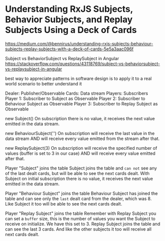# Understanding RxJS Subjects, Behavior Subjects, and Replay Subjects Using a Deck of Cards

https://medium.com/@bennirus/understanding-rxjs-subjects-behaviour-subjects-replay-subjects-with-a-deck-of-cards-5e5a3aac096f

Subject vs BehaviorSubject vs ReplaySubject in Angular
https://stackoverflow.com/questions/43118769/subject-vs-behaviorsubject-vs-replaysubject-in-angular

best way to appreciate patterns in software design is to apply it to a real world scenario to better understand it

Dealer:   Publisher/Observable
Cards:    Data stream
Players:  Subscribers
Player 1: Subscriber to Subject as Observable
Player 2: Subscriber to Behaviour Subject as Observable
Player 3: Subscriber to Replay Subject as Observable


new Subject() On subscription there is no value, it receives the next value emitted in the data stream.

new BehaviourSubject('') On subscription will receive the last value in the data stream AND will receive every value emitted from the stream after that.

new ReplaySubject(3) On subscription will receive the specified number of values (buffer is set to 3 in our case) AND will receive every value emitted after that.


Player "Subject" joins the table
Subject joins the table and `can not` see any of the last dealt cards, but will be able to see the next cards dealt. With Subject on initial subscription there is no value, it receives the next value emitted in the data stream.

Player "Behaviour Subject" joins the table
Behaviour Subject has joined the table and can see only the `last` dealt card from the dealer, which was 8. Like Subject it too will be able to see the next cards dealt.


Player "Replay Subject" joins the table
Remember with Replay Subject you can set a `buffer` size, this is the number of values you want the Subject to receive on initialize. 
We have this set to 3. Replay Subject joins the table and can see the last 3 cards. And like the other subjects it too will receive all next cards dealt.
